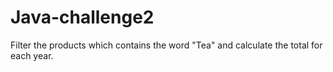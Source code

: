 # Java-challenge2
Filter the products which contains the word "Tea" and calculate the total for each year.
